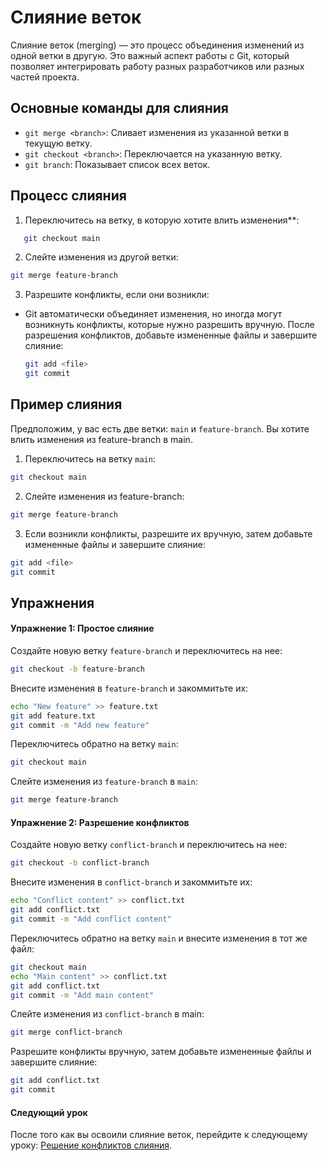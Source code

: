 # Слияние веток

Слияние веток (merging) — это процесс объединения изменений из одной ветки в другую. Это важный аспект работы с Git, который позволяет интегрировать работу разных разработчиков или разных частей проекта.

## Основные команды для слияния

- `git merge <branch>`: Сливает изменения из указанной ветки в текущую ветку.
- `git checkout <branch>`: Переключается на указанную ветку.
- `git branch`: Показывает список всех веток.

## Процесс слияния

1. Переключитесь на ветку, в которую хотите влить изменения**:
```sh
   git checkout main
```
2. Слейте изменения из другой ветки:

```sh
git merge feature-branch
```
3. Разрешите конфликты, если они возникли:

- Git автоматически объединяет изменения, но иногда могут возникнуть конфликты, которые нужно разрешить вручную.
После разрешения конфликтов, добавьте измененные файлы и завершите слияние:
    ```sh 
  git add <file>
    git commit 
  ```

## Пример слияния

Предположим, у вас есть две ветки: `main` и `feature-branch`. Вы хотите влить изменения из feature-branch в main.

1. Переключитесь на ветку `main`:

```sh
git checkout main
```
2. Слейте изменения из feature-branch:

```sh
git merge feature-branch
```
3. Если возникли конфликты, разрешите их вручную, затем добавьте измененные файлы и завершите слияние:

```sh
git add <file>
git commit
```
## Упражнения

#### Упражнение 1: Простое слияние

Создайте новую ветку `feature-branch` и переключитесь на нее:

```sh
git checkout -b feature-branch
```
Внесите изменения в `feature-branch` и закоммитьте их:

```sh
echo "New feature" >> feature.txt
git add feature.txt
git commit -m "Add new feature"
```
Переключитесь обратно на ветку `main`:

```sh
git checkout main
```

Слейте изменения из `feature-branch` в `main`:

```sh
git merge feature-branch
```
#### Упражнение 2: Разрешение конфликтов

Создайте новую ветку `conflict-branch` и переключитесь на нее:

```sh
git checkout -b conflict-branch
```
Внесите изменения в `conflict-branch` и закоммитьте их:

```sh
echo "Conflict content" >> conflict.txt
git add conflict.txt
git commit -m "Add conflict content"
```
Переключитесь обратно на ветку `main` и внесите изменения в тот же файл:

```sh
git checkout main
echo "Main content" >> conflict.txt
git add conflict.txt
git commit -m "Add main content"
```
Слейте изменения из `conflict-branch` в main:

```sh
git merge conflict-branch
```
Разрешите конфликты вручную, затем добавьте измененные файлы и завершите слияние:

```sh
git add conflict.txt
git commit
```
#### Следующий урок

После того как вы освоили слияние веток, перейдите к следующему уроку: [Решение конфликтов слияния](level2-advanced/03-conflict-resolution.md).
